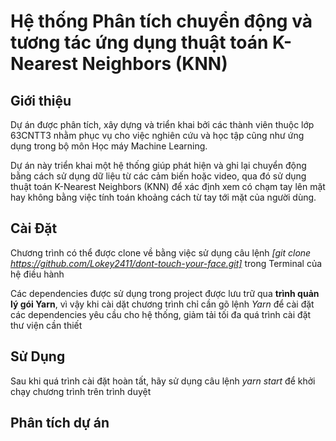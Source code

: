 # Hệ thống Phân tích chuyển động và tương tác ứng dụng thuật toán K-Nearest Neighbors (KNN)

## Giới thiệu

Dự án được phân tích, xây dựng và triển khai bởi các thành viên thuộc lớp 63CNTT3 nhằm phục vụ cho việc nghiên cứu và học tập cũng như ứng dụng trong bộ môn Học máy Machine Learning.

Dự án này triển khai một hệ thống giúp phát hiện và ghi lại chuyển động bằng cách sử dụng dữ liệu từ các cảm biến hoặc video, qua đó sử dụng thuật toán K-Nearest Neighbors (KNN) để xác định xem có chạm tay lên mặt hay không bằng việc tính toán khoảng cách từ tay tới mặt của người dùng.

## Cài Đặt

Chương trình có thể được clone về bằng việc sử dụng câu lệnh *[git clone https://github.com/Lokey2411/dont-touch-your-face.git]* trong Terminal của hệ điều hành

Các dependencies được sử dụng trong project được lưu trữ qua **trình quản lý gói Yarn**, vì vậy khi cài dặt chương trình chỉ cần gõ lệnh *Yarn* để cài đặt các dependencies yêu cầu cho hệ thống, giảm tải tối đa quá trình cài đặt thư viện cần thiết

## Sử Dụng

Sau khi quá trình cài đặt hoàn tất, hãy sử dụng câu lệnh *yarn start* để khởi chạy chương trình trên trình duyệt

## Phân tích dự án

